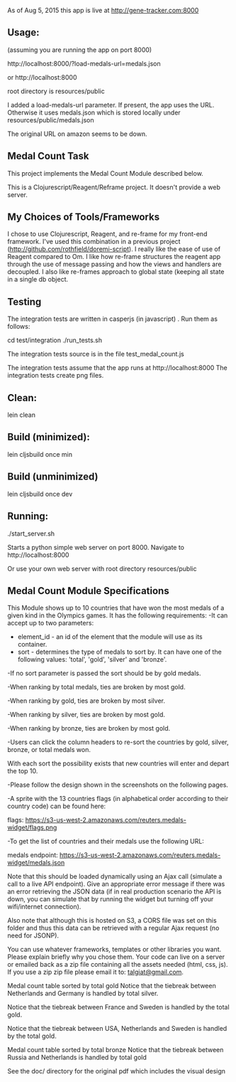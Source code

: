 


As of Aug 5, 2015 this app is live at
http://gene-tracker.com:8000


Usage:
-----

(assuming you are running the app on port 8000)

http://localhost:8000/?load-medals-url=medals.json

or
 http://localhost:8000

root directory is resources/public

I added a load-medals-url parameter. If present, the app uses the URL.
Otherwise it uses medals.json which is stored locally under 
resources/public/medals.json

The original URL on amazon seems to be down.


Medal Count Task
----------------

This project implements the Medal Count Module described below.
    
This is a Clojurescript/Reagent/Reframe project. It doesn't provide a web server.

My Choices of Tools/Frameworks
------------------------

I chose to use Clojurescript, Reagent, and re-frame for my front-end framework. I've used this combination in a previous project (http://github.com/rothfield/doremi-script). I really like the ease of use of Reagent compared to Om. I like how re-frame structures the reagent app through the use of message passing and how the views and handlers are decoupled. I also like re-frames approach to global state (keeping all state in a single db object.

Testing
-------

The integration tests are written in casperjs (in javascript)
. Run them as follows:

cd test/integration
./run_tests.sh

The integration tests source is in the file test_medal_count.js

The integration tests assume that the app runs at http://localhost:8000
The integration tests create png files.

Clean:
-----

lein clean

Build (minimized):
--------

lein cljsbuild once min

Build (unminimized)
------------------
lein cljsbuild once dev 

Running:
-------

./start_server.sh

Starts a python simple web server on port 8000.
Navigate to http://localhost:8000

Or use your own web server with root directory resources/public


Medal Count Module Specifications
---------------------------------

This Module shows up to 10 countries that have won the most  medals of a given kind in the Olympics games.  It has the  following requirements:
-It can accept up to two parameters: 

- element_id - an id of the element that the module will use  as its  container. 
- sort - determines the type of medals to sort by. It can have 
one of the  following values: 'total', 'gold', 'silver' and 
'bronze'. 

-If no sort parameter is passed the sort should be by gold 
medals.

-When ranking by total medals, ties are broken by most 
gold.

-When ranking by gold, ties are broken by most silver. 

-When ranking by silver, ties are broken by most gold. 

-When ranking by bronze, ties are broken by most gold. 

-Users can click the column headers to re-sort the 
countries by gold, silver,  bronze, or total medals won. 

With each sort the possibility exists that new  countries 
will enter and depart the top 10. 

-Please follow the design shown in the screenshots on the 
following pages. 

-A sprite with the 13 countries flags (in alphabetical order 
according to their country code) can be found here: 

flags: https://s3-us-west-2.amazonaws.com/reuters.medals-widget/flags.png

-To get the list of countries and their medals use the 
following URL:

medals endpoint:
https://s3-us-west-2.amazonaws.com/reuters.medals-widget/medals.json


Note that this should be loaded dynamically using an Ajax 
call (simulate a call to a live API endpoint). Give an 
appropriate error message if there was an error 
retrieving the JSON data (if in real production scenario 
the API is down, you can simulate that by running the 
widget but turning off your wifi/internet connection). 

Also note that although this is hosted on S3, a CORS file 
was set on this folder and thus this data can be retrieved 
with a regular Ajax request (no need for JSONP). 

You can use whatever frameworks, templates or other libraries  you want. Please explain briefly why you chose them.  Your  code can live on a server or emailed back as a zip file containing all the assets needed (html, css, js). If you use a zip 
zip file please email it to: talgiat@gmail.com.

Medal count table sorted by total gold 
Notice that the tiebreak between Netherlands and Germany is 
handled by total silver. 

Notice that the tiebreak between France and Sweden is 
handled by the total gold. 

Notice that the tiebreak between USA, Netherlands and 
Sweden is handled by the total gold. 

Medal count table sorted by total bronze 
Notice that the tiebreak between Russia and Netherlands is 
handled by total gold 

See the doc/ directory for the original pdf which includes the visual design 


